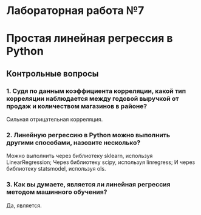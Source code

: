 # Лабораторная работа №7
# Простая линейная регрессия в Python

## Контрольные вопросы


### 1. Судя по данным коэффициента корреляции, какой тип корреляции наблюдается между годовой выручкой от продаж и количеством магазинов в районе?

Сильная отрицательная корреляция.

### 2. Линейную регрессию в Python можно выполнить другими способами, назовите несколько?

Можно выполнить через библиотеку sklearn, используя LinearRegression;
Через библиотеку scipy, используя linregress;
И через библиотеку statsmodel, используя ols.

### 3. Как вы думаете, является ли линейная регрессия методом машинного обучения?

Да, является.
